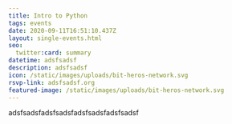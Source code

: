 ```yaml
---
title: Intro to Python
tags: events
date: 2020-09-11T16:51:10.437Z
layout: single-events.html
seo:
  twitter:card: summary
datetime: adsfsadsf
description: adsfsadsf
icon: /static/images/uploads/bit-heros-network.svg
rsvp-link: adsfsadsf.org
featured-image: /static/images/uploads/bit-heros-network.svg
---
```

adsfsadsfadsfsadsfadsfsadsfadsfsadsf